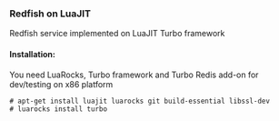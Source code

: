 ### Redfish on LuaJIT

Redfish service implemented on LuaJIT Turbo framework

#### Installation:

You need LuaRocks, Turbo framework and Turbo Redis add-on for dev/testing on x86 platform

    # apt-get install luajit luarocks git build-essential libssl-dev
    # luarocks install turbo